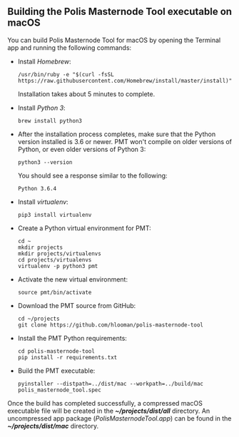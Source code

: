 ## Building the Polis Masternode Tool executable on macOS

You can build Polis Masternode Tool for macOS by opening the Terminal app and running the following commands:

* Install *Homebrew*:

  ```
  /usr/bin/ruby -e "$(curl -fsSL https://raw.githubusercontent.com/Homebrew/install/master/install)"
  ```

  Installation takes about 5 minutes to complete.

* Install *Python 3*:

  ```
  brew install python3
  ```

* After the installation process completes, make sure that the Python version installed is 3.6 or newer. PMT won't compile on older versions of Python, or even older versions of Python 3:

  ```
  python3 --version
  ```

  You should see a response similar to the following:

  `Python 3.6.4`

* Install *virtualenv*:

  ```
  pip3 install virtualenv
  ```

* Create a Python virtual environment for PMT:

  ```
  cd ~
  mkdir projects
  mkdir projects/virtualenvs
  cd projects/virtualenvs
  virtualenv -p python3 pmt
  ```

* Activate the new virtual environment:

  ```
  source pmt/bin/activate
  ```

* Download the PMT source from GitHub:

  ```
  cd ~/projects
  git clone https://github.com/hlooman/polis-masternode-tool
  ```

* Install the PMT Python requirements:

  ```
  cd polis-masternode-tool
  pip install -r requirements.txt
  ```

* Build the PMT executable:

  ```
  pyinstaller --distpath=../dist/mac --workpath=../build/mac polis_masternode_tool.spec
  ```


Once the build has completed successfully, a compressed macOS executable file will be created in the ***~/projects/dist/all*** directory. An uncompressed app package (*PolisMasternodeTool.app*) can be found in the ***~/projects/dist/mac*** directory.